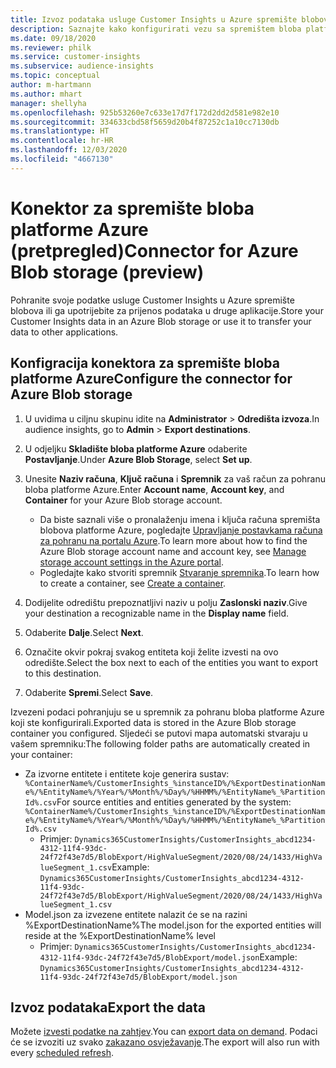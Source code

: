 ```yaml
---
title: Izvoz podataka usluge Customer Insights u Azure spremište blobova
description: Saznajte kako konfigurirati vezu sa spremištem bloba platforme Azure.
ms.date: 09/18/2020
ms.reviewer: philk
ms.service: customer-insights
ms.subservice: audience-insights
ms.topic: conceptual
author: m-hartmann
ms.author: mhart
manager: shellyha
ms.openlocfilehash: 925b53260e7c633e17d7f172d2dd2d581e982e10
ms.sourcegitcommit: 334633cbd58f5659d20b4f87252c1a10cc7130db
ms.translationtype: HT
ms.contentlocale: hr-HR
ms.lasthandoff: 12/03/2020
ms.locfileid: "4667130"
---
```

# <a name="connector-for-azure-blob-storage-preview"></a><span data-ttu-id="5d0bb-103">Konektor za spremište bloba platforme Azure (pretpregled)</span><span class="sxs-lookup"><span data-stu-id="5d0bb-103">Connector for Azure Blob storage (preview)</span></span>

<span data-ttu-id="5d0bb-104">Pohranite svoje podatke usluge Customer Insights u Azure spremište blobova ili ga upotrijebite za prijenos podataka u druge aplikacije.</span><span class="sxs-lookup"><span data-stu-id="5d0bb-104">Store your Customer Insights data in an Azure Blob storage or use it to transfer your data to other applications.</span></span>

## <a name="configure-the-connector-for-azure-blob-storage"></a><span data-ttu-id="5d0bb-105">Konfigracija konektora za spremište bloba platforme Azure</span><span class="sxs-lookup"><span data-stu-id="5d0bb-105">Configure the connector for Azure Blob storage</span></span>

1. <span data-ttu-id="5d0bb-106">U uvidima u ciljnu skupinu idite na **Administrator** > **Odredišta izvoza**.</span><span class="sxs-lookup"><span data-stu-id="5d0bb-106">In audience insights, go to **Admin** > **Export destinations**.</span></span>

1. <span data-ttu-id="5d0bb-107">U odjeljku **Skladište bloba platforme Azure** odaberite **Postavljanje**.</span><span class="sxs-lookup"><span data-stu-id="5d0bb-107">Under **Azure Blob Storage**, select **Set up**.</span></span>

1. <span data-ttu-id="5d0bb-108">Unesite **Naziv računa**, **Ključ računa** i **Spremnik** za vaš račun za pohranu bloba platforme Azure.</span><span class="sxs-lookup"><span data-stu-id="5d0bb-108">Enter **Account name**, **Account key**, and **Container** for your Azure Blob storage account.</span></span>
    - <span data-ttu-id="5d0bb-109">Da biste saznali više o pronalaženju imena i ključa računa spremišta blobova platforme Azure, pogledajte [Upravljanje postavkama računa za pohranu na portalu Azure](https://docs.microsoft.com/azure/storage/common/storage-account-manage).</span><span class="sxs-lookup"><span data-stu-id="5d0bb-109">To learn more about how to find the Azure Blob storage account name and account key, see [Manage storage account settings in the Azure portal](https://docs.microsoft.com/azure/storage/common/storage-account-manage).</span></span>
    - <span data-ttu-id="5d0bb-110">Pogledajte kako stvoriti spremnik [Stvaranje spremnika](https://docs.microsoft.com/azure/storage/blobs/storage-quickstart-blobs-portal#create-a-container).</span><span class="sxs-lookup"><span data-stu-id="5d0bb-110">To learn how to create a container, see [Create a container](https://docs.microsoft.com/azure/storage/blobs/storage-quickstart-blobs-portal#create-a-container).</span></span>

1. <span data-ttu-id="5d0bb-111">Dodijelite odredištu prepoznatljivi naziv u polju **Zaslonski naziv**.</span><span class="sxs-lookup"><span data-stu-id="5d0bb-111">Give your destination a recognizable name in the **Display name** field.</span></span>

1. <span data-ttu-id="5d0bb-112">Odaberite **Dalje**.</span><span class="sxs-lookup"><span data-stu-id="5d0bb-112">Select **Next**.</span></span>

1. <span data-ttu-id="5d0bb-113">Označite okvir pokraj svakog entiteta koji želite izvesti na ovo odredište.</span><span class="sxs-lookup"><span data-stu-id="5d0bb-113">Select the box next to each of the entities you want to export to this destination.</span></span>

1. <span data-ttu-id="5d0bb-114">Odaberite **Spremi**.</span><span class="sxs-lookup"><span data-stu-id="5d0bb-114">Select **Save**.</span></span>

<span data-ttu-id="5d0bb-115">Izvezeni podaci pohranjuju se u spremnik za pohranu bloba platforme Azure koji ste konfigurirali.</span><span class="sxs-lookup"><span data-stu-id="5d0bb-115">Exported data is stored in the Azure Blob storage container you configured.</span></span> <span data-ttu-id="5d0bb-116">Sljedeći se putovi mapa automatski stvaraju u vašem spremniku:</span><span class="sxs-lookup"><span data-stu-id="5d0bb-116">The following folder paths are automatically created in your container:</span></span>

- <span data-ttu-id="5d0bb-117">Za izvorne entitete i entitete koje generira sustav: `%ContainerName%/CustomerInsights_%instanceID%/%ExportDestinationName%/%EntityName%/%Year%/%Month%/%Day%/%HHMM%/%EntityName%_%PartitionId%.csv`</span><span class="sxs-lookup"><span data-stu-id="5d0bb-117">For source entities and entities generated by the system: `%ContainerName%/CustomerInsights_%instanceID%/%ExportDestinationName%/%EntityName%/%Year%/%Month%/%Day%/%HHMM%/%EntityName%_%PartitionId%.csv`</span></span>
  - <span data-ttu-id="5d0bb-118">Primjer: `Dynamics365CustomerInsights/CustomerInsights_abcd1234-4312-11f4-93dc-24f72f43e7d5/BlobExport/HighValueSegment/2020/08/24/1433/HighValueSegment_1.csv`</span><span class="sxs-lookup"><span data-stu-id="5d0bb-118">Example: `Dynamics365CustomerInsights/CustomerInsights_abcd1234-4312-11f4-93dc-24f72f43e7d5/BlobExport/HighValueSegment/2020/08/24/1433/HighValueSegment_1.csv`</span></span>
- <span data-ttu-id="5d0bb-119">Model.json za izvezene entitete nalazit će se na razini %ExportDestinationName%</span><span class="sxs-lookup"><span data-stu-id="5d0bb-119">The model.json for the exported entities will reside at the %ExportDestinationName% level</span></span>
  - <span data-ttu-id="5d0bb-120">Primjer: `Dynamics365CustomerInsights/CustomerInsights_abcd1234-4312-11f4-93dc-24f72f43e7d5/BlobExport/model.json`</span><span class="sxs-lookup"><span data-stu-id="5d0bb-120">Example: `Dynamics365CustomerInsights/CustomerInsights_abcd1234-4312-11f4-93dc-24f72f43e7d5/BlobExport/model.json`</span></span>

## <a name="export-the-data"></a><span data-ttu-id="5d0bb-121">Izvoz podataka</span><span class="sxs-lookup"><span data-stu-id="5d0bb-121">Export the data</span></span>

<span data-ttu-id="5d0bb-122">Možete [izvesti podatke na zahtjev](/export-destinations.md#export-data-on-demand).</span><span class="sxs-lookup"><span data-stu-id="5d0bb-122">You can [export data on demand](/export-destinations.md#export-data-on-demand).</span></span> <span data-ttu-id="5d0bb-123">Podaci će se izvoziti uz svako [zakazano osvježavanje](system.md#schedule-tab).</span><span class="sxs-lookup"><span data-stu-id="5d0bb-123">The export will also run with every [scheduled refresh](system.md#schedule-tab).</span></span>
